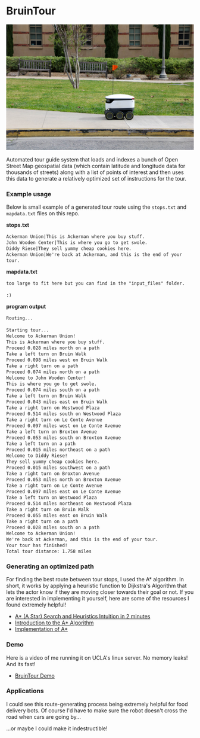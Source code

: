 # BruinTour
![tinyrobot](robot.jpg)

Automated tour guide system that loads and indexes a bunch of Open Street Map geospatial data (which contain latitude and longitude data for thousands of streets) along with a list of 
points of interest and then uses this data to generate a relatively optimized set of instructions for the tour. 

### Example usage
Below is small example of a generated tour route using the `stops.txt` and `mapdata.txt` files on this repo.

**stops.txt**
```
Ackerman Union|This is Ackerman where you buy stuff.
John Wooden Center|This is where you go to get swole.
Diddy Riese|They sell yummy cheap cookies here.
Ackerman Union|We're back at Ackerman, and this is the end of your tour.
```
**mapdata.txt**
```
too large to fit here but you can find in the "input_files" folder.

:)
```
**program output**
```
Routing...

Starting tour...
Welcome to Ackerman Union!
This is Ackerman where you buy stuff.
Proceed 0.028 miles north on a path
Take a left turn on Bruin Walk
Proceed 0.098 miles west on Bruin Walk
Take a right turn on a path
Proceed 0.074 miles north on a path
Welcome to John Wooden Center!
This is where you go to get swole.
Proceed 0.074 miles south on a path
Take a left turn on Bruin Walk
Proceed 0.043 miles east on Bruin Walk
Take a right turn on Westwood Plaza
Proceed 0.514 miles south on Westwood Plaza
Take a right turn on Le Conte Avenue
Proceed 0.097 miles west on Le Conte Avenue
Take a left turn on Broxton Avenue
Proceed 0.053 miles south on Broxton Avenue
Take a left turn on a path
Proceed 0.015 miles northeast on a path
Welcome to Diddy Riese!
They sell yummy cheap cookies here.
Proceed 0.015 miles southwest on a path
Take a right turn on Broxton Avenue
Proceed 0.053 miles north on Broxton Avenue
Take a right turn on Le Conte Avenue
Proceed 0.097 miles east on Le Conte Avenue
Take a left turn on Westwood Plaza
Proceed 0.514 miles northeast on Westwood Plaza
Take a right turn on Bruin Walk
Proceed 0.055 miles east on Bruin Walk
Take a right turn on a path
Proceed 0.028 miles south on a path
Welcome to Ackerman Union!
We're back at Ackerman, and this is the end of your tour.
Your tour has finished!
Total tour distance: 1.758 miles
```


### Generating an optimized path
For finding the best route between tour stops, I used the A* algorithm. In short, it works by applying a heuristic function to Dijkstra's Algorithm that lets the actor know if they are moving closer towards their goal or not. If you are interested in implementing it yourself, here are some of the resources I found extremely helpful!
- [A* (A Star) Search and Heuristics Intuition in 2 minutes](https://youtu.be/71CEj4gKDnE?si=dfaIGbBFZQcVVW8F)
- [Introduction to the A* Algorithm](https://www.redblobgames.com/pathfinding/a-star/introduction.html)
- [Implementation of A*](https://www.redblobgames.com/pathfinding/a-star/implementation.html#algorithm)

### Demo
Here is a video of me running it on UCLA's linux server. No memory leaks! And its fast!
- [BruinTour Demo](https://youtu.be/4yM35dsAk-s)

### Applications
I could see this route-generating process being extremely helpful for food delivery bots. Of course I'd have to make sure the robot doesn't cross the road when cars are going by...

...or maybe I could make it indestructible!
